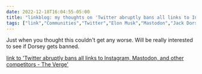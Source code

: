 ---date: 2022-12-18T16:04:55-05:00title: "linkblog: my thoughts on 'Twitter abruptly bans all links to Instagram, Mastodon, and other competitors - The Verge'"tags: ["link","Communities","Twitter","Elon Musk","Mastodon","Jack Dorsey"]---Just when you thought this couldn't get any worse. Will be really interested to see if Dorsey gets banned.   [link to 'Twitter abruptly bans all links to Instagram, Mastodon, and other competitors - The Verge'](https://www.theverge.com/2022/12/18/23515221/twitter-bans-links-instagram-mastodon-competitors)